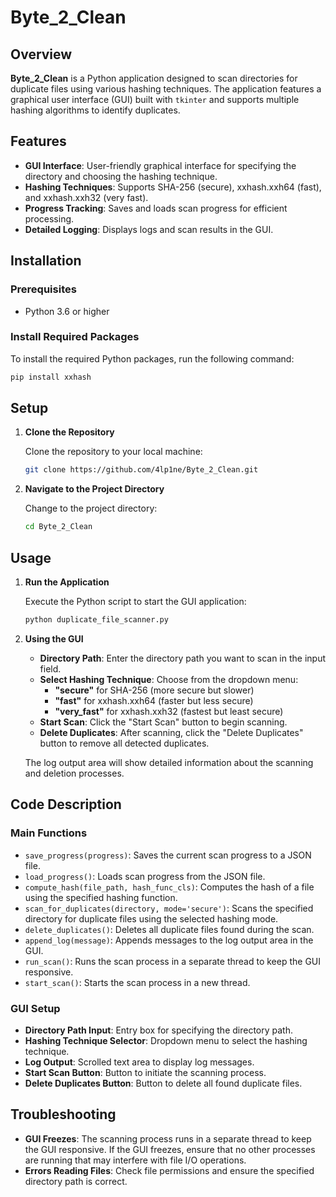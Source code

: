 
# Byte_2_Clean

## Overview

**Byte_2_Clean** is a Python application designed to scan directories for duplicate files using various hashing techniques. The application features a graphical user interface (GUI) built with `tkinter` and supports multiple hashing algorithms to identify duplicates. 

## Features

- **GUI Interface**: User-friendly graphical interface for specifying the directory and choosing the hashing technique.
- **Hashing Techniques**: Supports SHA-256 (secure), xxhash.xxh64 (fast), and xxhash.xxh32 (very fast).
- **Progress Tracking**: Saves and loads scan progress for efficient processing.
- **Detailed Logging**: Displays logs and scan results in the GUI.

## Installation

### Prerequisites

- Python 3.6 or higher

### Install Required Packages

To install the required Python packages, run the following command:

```sh
pip install xxhash
```

## Setup

1. **Clone the Repository**

   Clone the repository to your local machine:

   ```sh
   git clone https://github.com/4lp1ne/Byte_2_Clean.git
   ```

2. **Navigate to the Project Directory**

   Change to the project directory:

   ```sh
   cd Byte_2_Clean
   ```

## Usage

1. **Run the Application**

   Execute the Python script to start the GUI application:

   ```sh
   python duplicate_file_scanner.py
   ```

2. **Using the GUI**

   - **Directory Path**: Enter the directory path you want to scan in the input field.
   - **Select Hashing Technique**: Choose from the dropdown menu:
     - **"secure"** for SHA-256 (more secure but slower)
     - **"fast"** for xxhash.xxh64 (faster but less secure)
     - **"very_fast"** for xxhash.xxh32 (fastest but least secure)
   - **Start Scan**: Click the "Start Scan" button to begin scanning.
   - **Delete Duplicates**: After scanning, click the "Delete Duplicates" button to remove all detected duplicates.

   The log output area will show detailed information about the scanning and deletion processes.

## Code Description

### Main Functions

- `save_progress(progress)`: Saves the current scan progress to a JSON file.
- `load_progress()`: Loads scan progress from the JSON file.
- `compute_hash(file_path, hash_func_cls)`: Computes the hash of a file using the specified hashing function.
- `scan_for_duplicates(directory, mode='secure')`: Scans the specified directory for duplicate files using the selected hashing mode.
- `delete_duplicates()`: Deletes all duplicate files found during the scan.
- `append_log(message)`: Appends messages to the log output area in the GUI.
- `run_scan()`: Runs the scan process in a separate thread to keep the GUI responsive.
- `start_scan()`: Starts the scan process in a new thread.

### GUI Setup

- **Directory Path Input**: Entry box for specifying the directory path.
- **Hashing Technique Selector**: Dropdown menu to select the hashing technique.
- **Log Output**: Scrolled text area to display log messages.
- **Start Scan Button**: Button to initiate the scanning process.
- **Delete Duplicates Button**: Button to delete all found duplicate files.

## Troubleshooting

- **GUI Freezes**: The scanning process runs in a separate thread to keep the GUI responsive. If the GUI freezes, ensure that no other processes are running that may interfere with file I/O operations.
- **Errors Reading Files**: Check file permissions and ensure the specified directory path is correct.
